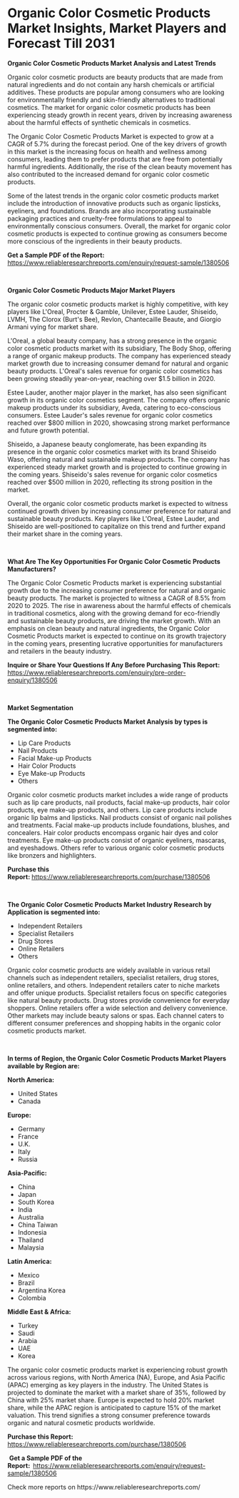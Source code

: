 <p><h1>Organic Color Cosmetic Products Market Insights, Market Players and Forecast Till 2031</h1></p><p><strong>Organic Color Cosmetic Products Market Analysis and Latest Trends</strong></p>
<p><p>Organic color cosmetic products are beauty products that are made from natural ingredients and do not contain any harsh chemicals or artificial additives. These products are popular among consumers who are looking for environmentally friendly and skin-friendly alternatives to traditional cosmetics. The market for organic color cosmetic products has been experiencing steady growth in recent years, driven by increasing awareness about the harmful effects of synthetic chemicals in cosmetics.</p><p>The Organic Color Cosmetic Products Market is expected to grow at a CAGR of 5.7% during the forecast period. One of the key drivers of growth in this market is the increasing focus on health and wellness among consumers, leading them to prefer products that are free from potentially harmful ingredients. Additionally, the rise of the clean beauty movement has also contributed to the increased demand for organic color cosmetic products.</p><p>Some of the latest trends in the organic color cosmetic products market include the introduction of innovative products such as organic lipsticks, eyeliners, and foundations. Brands are also incorporating sustainable packaging practices and cruelty-free formulations to appeal to environmentally conscious consumers. Overall, the market for organic color cosmetic products is expected to continue growing as consumers become more conscious of the ingredients in their beauty products.</p></p>
<p><strong>Get a Sample PDF of the Report:&nbsp;</strong> <a href="https://www.reliableresearchreports.com/enquiry/request-sample/1380506">https://www.reliableresearchreports.com/enquiry/request-sample/1380506</a></p>
<p>&nbsp;</p>
<p><strong>Organic Color Cosmetic Products Major Market Players</strong></p>
<p><p>The organic color cosmetic products market is highly competitive, with key players like L'Oreal, Procter & Gamble, Unilever, Estee Lauder, Shiseido, LVMH, The Clorox (Burt's Bee), Revlon, Chantecaille Beaute, and Giorgio Armani vying for market share.</p><p>L'Oreal, a global beauty company, has a strong presence in the organic color cosmetic products market with its subsidiary, The Body Shop, offering a range of organic makeup products. The company has experienced steady market growth due to increasing consumer demand for natural and organic beauty products. L'Oreal's sales revenue for organic color cosmetics has been growing steadily year-on-year, reaching over $1.5 billion in 2020.</p><p>Estee Lauder, another major player in the market, has also seen significant growth in its organic color cosmetics segment. The company offers organic makeup products under its subsidiary, Aveda, catering to eco-conscious consumers. Estee Lauder's sales revenue for organic color cosmetics reached over $800 million in 2020, showcasing strong market performance and future growth potential.</p><p>Shiseido, a Japanese beauty conglomerate, has been expanding its presence in the organic color cosmetics market with its brand Shiseido Waso, offering natural and sustainable makeup products. The company has experienced steady market growth and is projected to continue growing in the coming years. Shiseido's sales revenue for organic color cosmetics reached over $500 million in 2020, reflecting its strong position in the market.</p><p>Overall, the organic color cosmetic products market is expected to witness continued growth driven by increasing consumer preference for natural and sustainable beauty products. Key players like L'Oreal, Estee Lauder, and Shiseido are well-positioned to capitalize on this trend and further expand their market share in the coming years.</p></p>
<p>&nbsp;</p>
<p><strong>What Are The Key Opportunities For Organic Color Cosmetic Products Manufacturers?</strong></p>
<p><p>The Organic Color Cosmetic Products market is experiencing substantial growth due to the increasing consumer preference for natural and organic beauty products. The market is projected to witness a CAGR of 8.5% from 2020 to 2025. The rise in awareness about the harmful effects of chemicals in traditional cosmetics, along with the growing demand for eco-friendly and sustainable beauty products, are driving the market growth. With an emphasis on clean beauty and natural ingredients, the Organic Color Cosmetic Products market is expected to continue on its growth trajectory in the coming years, presenting lucrative opportunities for manufacturers and retailers in the beauty industry.</p></p>
<p><strong>Inquire or Share Your Questions If Any Before Purchasing This Report:</strong> <a href="https://www.reliableresearchreports.com/enquiry/pre-order-enquiry/1380506">https://www.reliableresearchreports.com/enquiry/pre-order-enquiry/1380506</a></p>
<p>&nbsp;</p>
<p><strong>Market Segmentation</strong></p>
<p><strong>The Organic Color Cosmetic Products Market Analysis by types is segmented into:</strong></p>
<p><ul><li>Lip Care Products</li><li>Nail Products</li><li>Facial Make-up Products</li><li>Hair Color Products</li><li>Eye Make-up Products</li><li>Others</li></ul></p>
<p><p>Organic color cosmetic products market includes a wide range of products such as lip care products, nail products, facial make-up products, hair color products, eye make-up products, and others. Lip care products include organic lip balms and lipsticks. Nail products consist of organic nail polishes and treatments. Facial make-up products include foundations, blushes, and concealers. Hair color products encompass organic hair dyes and color treatments. Eye make-up products consist of organic eyeliners, mascaras, and eyeshadows. Others refer to various organic color cosmetic products like bronzers and highlighters.</p></p>
<p><strong>Purchase this Report:&nbsp;</strong><a href="https://www.reliableresearchreports.com/purchase/1380506">https://www.reliableresearchreports.com/purchase/1380506</a></p>
<p>&nbsp;</p>
<p><strong>The Organic Color Cosmetic Products Market Industry Research by Application is segmented into:</strong></p>
<p><ul><li>Independent Retailers</li><li>Specialist Retailers</li><li>Drug Stores</li><li>Online Retailers</li><li>Others</li></ul></p>
<p><p>Organic color cosmetic products are widely available in various retail channels such as independent retailers, specialist retailers, drug stores, online retailers, and others. Independent retailers cater to niche markets and offer unique products. Specialist retailers focus on specific categories like natural beauty products. Drug stores provide convenience for everyday shoppers. Online retailers offer a wide selection and delivery convenience. Other markets may include beauty salons or spas. Each channel caters to different consumer preferences and shopping habits in the organic color cosmetic products market.</p></p>
<p>&nbsp;</p>
<p><strong>In terms of Region, the Organic Color Cosmetic Products Market Players available by Region are:</strong></p>
<p>
    <p> <strong> North America: </strong>
        <ul>
            <li>United States</li>
            <li>Canada</li>
        </ul>
        </p> 
    <p> <strong> Europe: </strong>
        <ul>
            <li>Germany</li>
            <li>France</li>
            <li>U.K.</li>
            <li>Italy</li>
            <li>Russia</li>
        </ul>
        </p> 
    <p> <strong> Asia-Pacific: </strong>
        <ul>
            <li>China</li>
            <li>Japan</li>
            <li>South Korea</li>
            <li>India</li>
            <li>Australia</li>
            <li>China Taiwan</li>
            <li>Indonesia</li>
            <li>Thailand</li>
            <li>Malaysia</li>
        </ul>
        </p> 
    <p> <strong> Latin America: </strong>
        <ul>
            <li>Mexico</li>
            <li>Brazil</li>
            <li>Argentina Korea</li>
            <li>Colombia</li>
        </ul>
        </p> 
    <p> <strong> Middle East & Africa: </strong>
        <ul>
            <li>Turkey</li>
            <li>Saudi</li>
            <li>Arabia</li>
            <li>UAE</li>
            <li>Korea</li>
        </ul>
    </p>
    </p>
<p><p>The organic color cosmetic products market is experiencing robust growth across various regions, with North America (NA), Europe, and Asia Pacific (APAC) emerging as key players in the industry. The United States is projected to dominate the market with a market share of 35%, followed by China with 25% market share. Europe is expected to hold 20% market share, while the APAC region is anticipated to capture 15% of the market valuation. This trend signifies a strong consumer preference towards organic and natural cosmetic products worldwide.</p></p>
<p><strong>Purchase this Report: </strong><a href="https://www.reliableresearchreports.com/purchase/1380506">https://www.reliableresearchreports.com/purchase/1380506</a></p>
<p>&nbsp;<strong>Get a Sample PDF of the Report:&nbsp;&nbsp;</strong><a href="https://www.reliableresearchreports.com/enquiry/request-sample/1380506">https://www.reliableresearchreports.com/enquiry/request-sample/1380506</a></p>
<p><strong></strong></p>
<p>Check more reports on https://www.reliableresearchreports.com/</p>